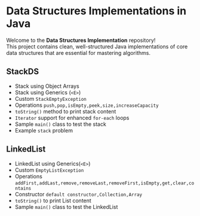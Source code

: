 # Data Structures Implementations in Java

Welcome to the **Data Structures Implementation** repository!  
This project contains clean, well-structured Java implementations of core data structures that are essential for mastering algorithms.

## StackDS

- Stack using Object Arrays
- Stack using Generics (`<E>`)
- Custom `StackEmptyException`
- Operations `push,pop,isEmpty,peek,size,increaseCapacity`
- `toString()` method to print stack content
- `Iterator` support for enhanced `for-each` loops
- Sample `main()` class to test the stack
- Example `stack` problem

## LinkedList

- LinkedList using Generics(`<E>`)
- Custom `EmptyListException`
- Operations `addFirst,addLast,remove,removeLast,removeFirst,isEmpty,get,clear,contains`
- Constructor `default constructor,Collection,Array`
- `toString()` to print List content
- Sample `main()` class to test the LinkedList